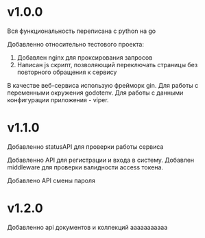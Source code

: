 # v1.0.0
Вся функциональность переписана с python на go

Добавленно относительно тестового проекта:
1) Добавлен nginx для проксирования запросов
2) Написан js скрипт, позволяющий переключать страницы без повторного обращения к сервису

В качестве веб-сервиса использую фрейморк gin.
Для работы с переменными окружения godotenv.
Для работы с данными конфигурации приложения - viper.

# v1.1.0
Добавленно statusAPI для проверки работы сервиса

Добавленно API для регистрации и входа в систему. Добавлен middleware для проверки валидности access токена.

Добавлено API смены пароля

# v1.2.0

Добавленно api документов и коллекций ааааааааааа

